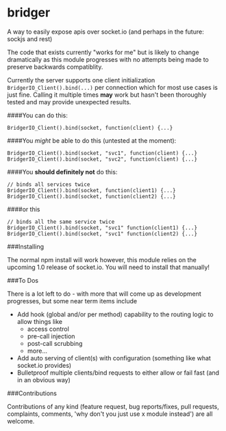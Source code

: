 # bridger

A way to easily expose apis over socket.io (and perhaps in the future: sockjs and rest)

The code that exists currently "works for me" but is likely to change dramatically 
as this module progresses with no attempts being made to preserve backwards
compatiblity.

Currently the server supports one client initialization `BridgerIO_Client().bind(...)` per connection which for 
most use cases is just fine.  Calling it multiple times **may** work but hasn't been thoroughly tested and may 
provide unexpected results.

####You can do this:

    BridgerIO_Client().bind(socket, function(client) {...}

####You *might* be able to do this (untested at the moment):

    BridgerIO_Client().bind(socket, "svc1", function(client) {...}
    BridgerIO_Client().bind(socket, "svc2", function(client) {...}

####You **should definitely not** do this:

    // binds all services twice
    BridgerIO_Client().bind(socket, function(client1) {...}
    BridgerIO_Client().bind(socket, function(client2) {...}
    
####or this

    // binds all the same service twice
    BridgerIO_Client().bind(socket, "svc1" function(client1) {...}
    BridgerIO_Client().bind(socket, "svc1" function(client2) {...}

###Installing

The normal npm install will work however, this module relies on the upcoming 1.0 release of
socket.io.  You will need to install that manually!

###To Dos 

There is a lot left to do - with more that will come up as development progresses, but some near term items include

- Add hook (global and/or per method) capability to the routing logic to allow things like
  - access control
  - pre-call injection
  - post-call scrubbing
  - more...
- Add auto serving of client(s) with configuration (something like what socket.io provides)
- Bulletproof multiple clients/bind requests to either allow or fail fast (and in an obvious way)


###Contributions

Contributions of any kind (feature request, bug reports/fixes, pull requests, complaints, 
comments, 'why don't you just use x module instead') are all welcome.